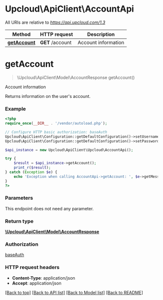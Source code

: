 # Upcloud\ApiClient\AccountApi

All URIs are relative to _https://api.upcloud.com/1.3_

| Method                                     | HTTP request     | Description         |
| ------------------------------------------ | ---------------- | ------------------- |
| [**getAccount**](AccountApi.md#getAccount) | **GET** /account | Account information |

# **getAccount**

> \Upcloud\ApiClient\Model\AccountResponse getAccount()

Account information

Returns information on the user's account.

### Example

```php
<?php
require_once(__DIR__ . '/vendor/autoload.php');

// Configure HTTP basic authorization: baseAuth
Upcloud\ApiClient\Configuration::getDefaultConfiguration()->setUsername('YOUR_USERNAME');
Upcloud\ApiClient\Configuration::getDefaultConfiguration()->setPassword('YOUR_PASSWORD');

$api_instance = new Upcloud\ApiClient\Upcloud\AccountApi();

try {
    $result = $api_instance->getAccount();
    print_r($result);
} catch (Exception $e) {
    echo 'Exception when calling AccountApi->getAccount: ', $e->getMessage(), PHP_EOL;
}
?>
```

### Parameters

This endpoint does not need any parameter.

### Return type

[**\Upcloud\ApiClient\Model\AccountResponse**](../Model/AccountResponse.md)

### Authorization

[baseAuth](../../README.md#baseAuth)

### HTTP request headers

* **Content-Type**: application/json
* **Accept**: application/json

[[Back to top]](#) [[Back to API list]](../../README.md#documentation-for-api-endpoints) [[Back to Model list]](../../README.md#documentation-for-models) [[Back to README]](../../README.md)
